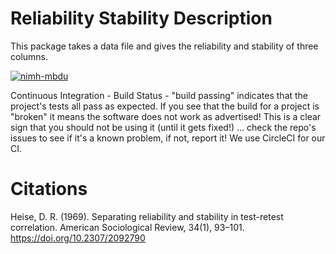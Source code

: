 # Reliability Stability Description

This package takes a data file and gives the reliability and stability of three columns.

[![nimh-mbdu](https://circleci.com/gh/nimh-mbdu/data-reliability-stability.svg?style=shield)](https://app.circleci.com/pipelines/github/nimh-mbdu/data-reliability-stability)

Continuous Integration - Build Status - "build passing" indicates that the project's tests all pass as expected. If you see that the build for a project is "broken" it means the software does not work as advertised! This is a clear sign that you should not be using it (until it gets fixed!) ... check the repo's issues to see if it's a known problem, if not, report it! We use CircleCI for our CI.

# Citations

Heise, D. R. (1969). Separating reliability and stability in test-retest correlation. American Sociological Review, 34(1), 93–101. https://doi.org/10.2307/2092790
